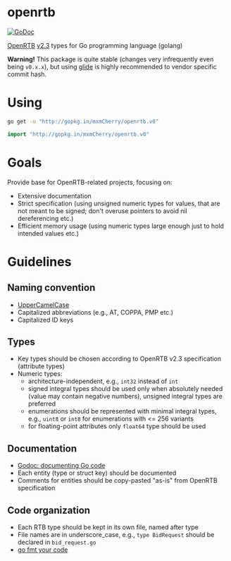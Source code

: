 # openrtb

[![GoDoc](https://godoc.org/gopkg.in/mxmCherry/openrtb.v0?status.svg)](https://godoc.org/gopkg.in/mxmCherry/openrtb.v0)

[OpenRTB](//github.com/openrtb/OpenRTB) [v2.3](//github.com/openrtb/OpenRTB/blob/master/OpenRTB-API-Specification-Version-2-3-FINAL.pdf) types for Go programming language (golang)

**Warning!** This package is quite stable (changes very infrequently even being `v0.x.x`), but using [glide](https://github.com/Masterminds/glide) is highly recommended to vendor specific commit hash.

# Using

```bash
go get -u "http://gopkg.in/mxmCherry/openrtb.v0"
```

```go
import "http://gopkg.in/mxmCherry/openrtb.v0"
```

# Goals

Provide base for OpenRTB-related projects, focusing on:
- Extensive documentation
- Strict specification (using unsigned numeric types for values, that are not meant to be signed; don't overuse pointers to avoid nil dereferencing etc.)
- Efficient memory usage (using numeric types large enough just to hold intended values etc.)

# Guidelines

## Naming convention
- [UpperCamelCase](http://en.wikipedia.org/wiki/CamelCase)
- Capitalized abbreviations (e.g., AT, COPPA, PMP etc.)
- Capitalized ID keys

## Types
- Key types should be chosen according to OpenRTB v2.3 specification (attribute types)
- Numeric types:
	- architecture-independent, e.g., ```int32``` instead of ```int```
	- signed integral types should be used only when absolutely needed (value may contain negative numbers), unsigned integral types are preferred
	- enumerations should be represented with minimal integral types, e.g., ```uint8``` or ```int8``` for enumerations with <= 256 variants
	- for floating-point attributes only ```float64``` type should be used

## Documentation
- [Godoc: documenting Go code](http://blog.golang.org/godoc-documenting-go-code)
- Each entity (type or struct key) should be documented
- Comments for entities should be copy-pasted "as-is" from OpenRTB specification

## Code organization
- Each RTB type should be kept in its own file, named after type
- File names are in underscore_case, e.g., ```type BidRequest``` should be declared in ```bid_request.go```
- [go fmt your code](https://blog.golang.org/go-fmt-your-code)
